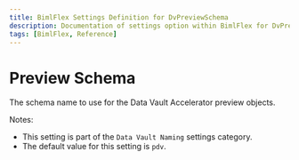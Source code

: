 ```yaml
---
title: BimlFlex Settings Definition for DvPreviewSchema
description: Documentation of settings option within BimlFlex for DvPreviewSchema
tags: [BimlFlex, Reference]
---
```


# Preview Schema

The schema name to use for the Data Vault Accelerator preview objects.

Notes:

* This setting is part of the `Data Vault Naming` settings category.
* The default value for this setting is `pdv`.
